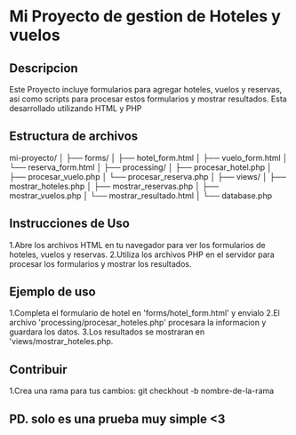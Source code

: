 # Mi Proyecto de gestion de Hoteles y vuelos

## Descripcion
Este Proyecto incluye formularios para agregar hoteles, vuelos y reservas, asi como scripts para procesar estos formularios y mostrar resultados. Esta desarrollado utilizando HTML y PHP

## Estructura de archivos
mi-proyecto/
│
├── forms/
│ ├── hotel_form.html
│ ├── vuelo_form.html
│ └── reserva_form.html
│
├── processing/
│ ├── procesar_hotel.php
│ ├── procesar_vuelo.php
│ └── procesar_reserva.php
│
├── views/
│ ├── mostrar_hoteles.php
│ ├── mostrar_reservas.php
│ ├── mostrar_vuelos.php
│ └── mostrar_resultado.html
│
└── database.php


## Instrucciones de Uso
1.Abre los archivos HTML en tu navegador para ver los formularios de hoteles, vuelos y reservas.
2.Utiliza los archivos PHP en el servidor para procesar los formularios y mostrar los resultados.

## Ejemplo de uso
1.Completa el formulario de hotel en 'forms/hotel_form.html' y envialo
2.El archivo 'processing/procesar_hoteles.php' procesara la informacion y guardara los datos.
3.Los resultados se mostraran en 'views/mostrar_hoteles.php.

## Contribuir
1.Crea una rama para tus cambios:
git checkhout -b nombre-de-la-rama

## PD. solo es una prueba muy simple <3
